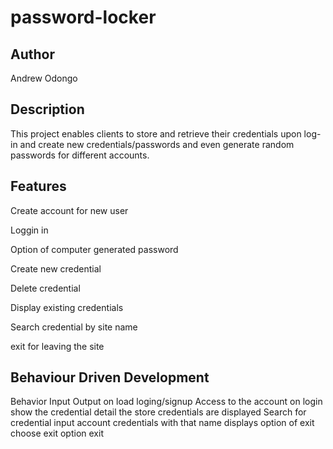 # password-locker
## Author
Andrew Odongo
## Description
This  project  enables clients to store and retrieve their credentials upon log-in and create new credentials/passwords and even generate random passwords for different accounts.
## Features
Create account for new user

Loggin in

Option of computer generated password

Create new credential

Delete credential

Display existing credentials

Search credential by site name

exit for leaving the site
## Behaviour Driven Development
Behavior	Input	 Output
on load 	loging/signup 	Access to the account
on login 	show the credential detail	 the store credentials are displayed
Search for  credential	input account 	credentials with that name displays
option of exit 	choose exit option	 exit
